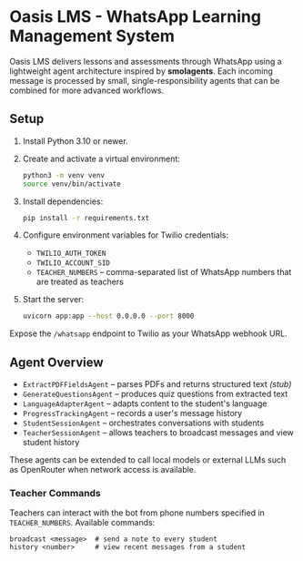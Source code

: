 # Oasis LMS - WhatsApp Learning Management System

Oasis LMS delivers lessons and assessments through WhatsApp using a lightweight agent architecture inspired by **smolagents**. Each incoming message is processed by small, single-responsibility agents that can be combined for more advanced workflows.

## Setup

1. Install Python 3.10 or newer.
2. Create and activate a virtual environment:
   ```bash
   python3 -m venv venv
   source venv/bin/activate
   ```
3. Install dependencies:
   ```bash
   pip install -r requirements.txt
   ```
4. Configure environment variables for Twilio credentials:
   - `TWILIO_AUTH_TOKEN`
   - `TWILIO_ACCOUNT_SID`
   - `TEACHER_NUMBERS` – comma-separated list of WhatsApp numbers that are treated as teachers

5. Start the server:
   ```bash
   uvicorn app:app --host 0.0.0.0 --port 8000
   ```

Expose the `/whatsapp` endpoint to Twilio as your WhatsApp webhook URL.

## Agent Overview
- `ExtractPDFFieldsAgent` – parses PDFs and returns structured text *(stub)*
- `GenerateQuestionsAgent` – produces quiz questions from extracted text
- `LanguageAdapterAgent` – adapts content to the student's language
- `ProgressTrackingAgent` – records a user's message history
- `StudentSessionAgent` – orchestrates conversations with students
- `TeacherSessionAgent` – allows teachers to broadcast messages and view student history

These agents can be extended to call local models or external LLMs such as OpenRouter when network access is available.

### Teacher Commands
Teachers can interact with the bot from phone numbers specified in `TEACHER_NUMBERS`.
Available commands:

```
broadcast <message>  # send a note to every student
history <number>     # view recent messages from a student
```
